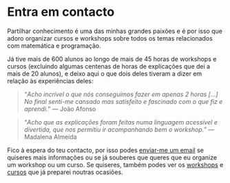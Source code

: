 # Entra em contacto

Partilhar conhecimento é uma das minhas grandes paixões e é por isso que adoro
organizar cursos e workshops sobre todos os temas relacionados com matemática e programação.

Já tive mais de 600 alunos ao longo de mais de 45 horas de workshops e cursos
(excluindo algumas centenas de horas de explicações que dei a mais de 20 alunos),
e deixo aqui o que dois deles tiveram a dizer em relação às experiências deles:

 > “*Acho incrível o que nós conseguimos fazer em apenas 2 horas [...]
 > No final senti-me cansado mas satisfeito e fascinado com o que fiz e aprendi.*”
 > &mdash; João Afonso <!--18-->

<!---->

 > “*Acho que as explicações foram feitas numa linguagem acessível e divertida, que nos permitiu ir acompanhando bem o workshop.*”
 > &mdash; Madalena Almeida <!--58-->

Fico à espera do teu contacto, por isso podes [enviar-me um email](mailto:rodrigo@mathspp.com)
se quiseres mais informações ou se já souberes que queres que eu organize um workshop ou um curso.
Se quiseres, também podes ver os [workshops] e [cursos] que já preparei noutras ocasiões.

[workshops]: ../workshops
[cursos]: ../cursos
